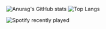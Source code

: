   ![Anurag's GitHub stats](https://github-readme-stats.vercel.app/api?username=anuraghazra&show_icons=true&theme=chartreuse-dark&width=500)
  ![Top Langs](https://github-readme-stats.vercel.app/api/top-langs/?username=l5n0&langs_count=8&theme=chartreuse-dark&width=500)

![Spotify recently played](https://spotify-recently-played-readme.vercel.app/api?user=31ilq54kldbm6ntuyslqs27orkme&width=1000)

